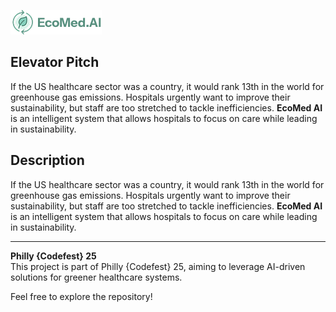 ![EcoMed AI Logo](ecomed-ai.png)

## Elevator Pitch
If the US healthcare sector was a country, it would rank 13th in the world for greenhouse gas emissions. Hospitals urgently want to improve their sustainability, but staff are too stretched to tackle inefficiencies. **EcoMed AI** is an intelligent system that allows hospitals to focus on care while leading in sustainability.

## Description
If the US healthcare sector was a country, it would rank 13th in the world for greenhouse gas emissions. Hospitals urgently want to improve their sustainability, but staff are too stretched to tackle inefficiencies. **EcoMed AI** is an intelligent system that allows hospitals to focus on care while leading in sustainability.

---

**Philly {Codefest} 25**  
This project is part of Philly {Codefest} 25, aiming to leverage AI-driven solutions for greener healthcare systems.

Feel free to explore the repository!
